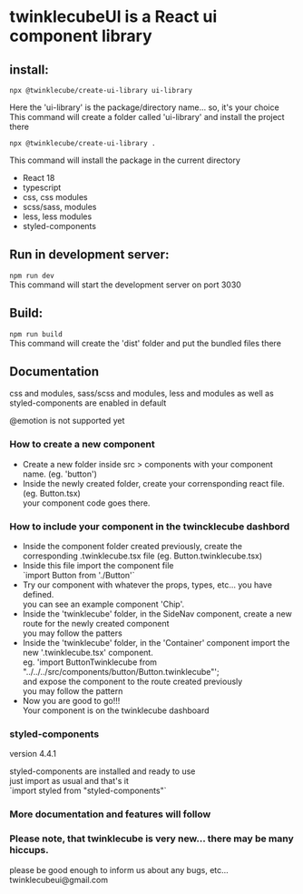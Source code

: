 
<h1>twinklecubeUI is a React ui component library</h1>


<h2>install:</h2>

`npx @twinklecube/create-ui-library ui-library`
<p>
Here the 'ui-library' is the package/directory name... so, it's your choice<br> 
This command will create a folder called 'ui-library' and install the project there
</p>

`npx @twinklecube/create-ui-library .`
<p>
This command will install the package in the current directory
</p>

<ul>
    <li>React 18</li>
    <li>typescript</li>
    <li>css, css modules</li>
    <li>scss/sass, modules</li>
    <li>less, less modules</li>
    <li>styled-components</li>
</ul>

<h2>Run in development server:</h2>

`npm run dev`
<br>
This command will start the development server on port 3030

<h2>Build:</h2>

`npm run build`
<br>
This command will create the 'dist' folder and put the bundled files there

<h2>
    Documentation
</h2>

<p>
    css and modules, sass/scss and modules, less and 
    modules as well as styled-components are enabled in default
</p>
<p>@emotion is not supported yet</p>

<h3>How to create a new component</h3>
<ul>
    <li>
        Create a new folder inside src > components 
        with your component name. (eg. 'button')
    </li>
    <li>
        Inside the newly created folder, create your 
        corrensponding react file. 
        <br />(eg. Button.tsx)
        <br />your component code goes there.
    </li>
</ul>

<h3>How to include your component in the twincklecube dashbord</h3>
<ul>
    <li>
        Inside the component folder created previously, create the corresponding 
        .twinklecube.tsx file (eg. Button.twinklecube.tsx)
    </li>
    <li>
        Inside this file import the component file
        <br />
        `import Button from './Button'`
        <br />
    </li>
    <li>
        Try our component with whatever the props, types, etc... you have defined.
        <br /> you can see an example component 'Chip'.
    </li>
    <li>
        Inside the 'twinklecube' folder, in the SideNav component, create a new 
        route for the newly created component
        <br /> you may follow the patters
    </li>
    <li>
        Inside the 'twinklecube' folder, in the 'Container' component
        import the new '.twinklecube.tsx' component.
        <br />eg. 'import ButtonTwinklecube from "../../../src/components/button/Button.twinklecube"';
        <br /> and expose the component to the route created previously
        <br /> you may follow the pattern
    </li>
    <li>
        Now you are good to go!!!
        <br /> Your component is on the twinklecube dashboard 
    </li>
</ul>

<h3>styled-components</h3>
<p>version 4.4.1</p>
<p>
    styled-components are installed and ready to use
    <br /> just import as usual and that's it
    <br /> `import styled from "styled-components"`
</p>

<h3>
    More documentation and features will follow
</h3>

<h3>
    Please note, that twinklecube is very new... there may be many hiccups.
</h3>
<p>
    please be good enough to inform us about any bugs, etc... twinklecubeui@gmail.com
</p>



